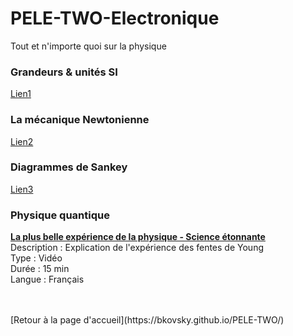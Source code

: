 # PELE-TWO-Electronique
Tout et n'importe quoi sur la physique

### Grandeurs & unités SI
[Lien1](url)

### La mécanique Newtonienne
[Lien2](url)

### Diagrammes de Sankey
[Lien3](url)

### Physique quantique
[<b>La plus belle expérience de la physique - Science étonnante</b>](https://www.youtube.com/watch?v=hmsbOZJKOV0)<br>
Description : Explication de l'expérience des fentes de Young<br>
Type : Vidéo<br>
Durée : 15 min<br>
Langue : Français<br>

<br>
<br>
[Retour à la page d'accueil](https://bkovsky.github.io/PELE-TWO/)


